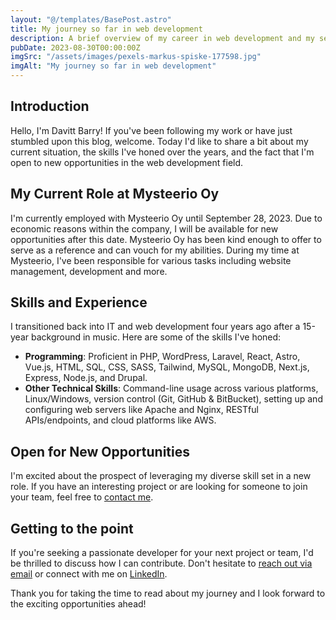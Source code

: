 ```yaml
---
layout: "@/templates/BasePost.astro"
title: My journey so far in web development
description: A brief overview of my career in web development and my search for work.
pubDate: 2023-08-30T00:00:00Z
imgSrc: "/assets/images/pexels-markus-spiske-177598.jpg"
imgAlt: "My journey so far in web development"
---
```


## Introduction

Hello, I'm Davitt Barry! If you've been following my work or have just stumbled upon this blog, welcome. Today I'd like to share a bit about my current situation, the skills I've honed over the years, and the fact that I'm open to new opportunities in the web development field.

## My Current Role at Mysteerio Oy

I'm currently employed with Mysteerio Oy until September 28, 2023. Due to economic reasons within the company, I will be available for new opportunities after this date. Mysteerio Oy has been kind enough to offer to serve as a reference and can vouch for my abilities. During my time at Mysteerio, I've been responsible for various tasks including website management, development and more.

## Skills and Experience

I transitioned back into IT and web development four years ago after a 15-year background in music. Here are some of the skills I've honed:

- **Programming**: Proficient in PHP, WordPress, Laravel, React, Astro, Vue.js, HTML, SQL, CSS, SASS, Tailwind, MySQL, MongoDB, Next.js, Express, Node.js, and Drupal.
- **Other Technical Skills**: Command-line usage across various platforms, Linux/Windows, version control (Git, GitHub & BitBucket), setting up and configuring web servers like Apache and Nginx, RESTful APIs/endpoints, and cloud platforms like AWS.

## Open for New Opportunities

I'm excited about the prospect of leveraging my diverse skill set in a new role. If you have an interesting project or are looking for someone to join your team, feel free to [contact me](mailto:davittbarry333@gmail.com).

## Getting to the point

If you're seeking a passionate developer for your next project or team, I'd be thrilled to discuss how I can contribute. Don't hesitate to [reach out via email](mailto:davittbarry333@gmail.com) or connect with me on [LinkedIn](https://www.linkedin.com/in/davittbarry/).

Thank you for taking the time to read about my journey and I look forward to the exciting opportunities ahead!
